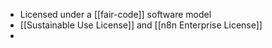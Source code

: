 - Licensed under a [[fair-code]] software model
- [[Sustainable Use License]] and [[n8n Enterprise License]]
-